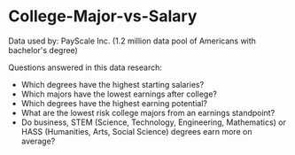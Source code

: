 # College-Major-vs-Salary
 
Data used by: PayScale Inc. (1.2 million data pool of Americans with bachelor's degree)

Questions answered in this data research:
- Which degrees have the highest starting salaries? 
- Which majors have the lowest earnings after college?
- Which degrees have the highest earning potential?
- What are the lowest risk college majors from an earnings standpoint?
- Do business, STEM (Science, Technology, Engineering, Mathematics) or HASS (Humanities, Arts, Social Science) degrees earn more on average?
